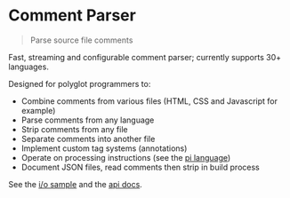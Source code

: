 # Comment Parser

<? @include readme/badges.md ?>

> Parse source file comments

Fast, streaming and configurable comment parser; currently supports 30+ languages.

Designed for polyglot programmers to:

* Combine comments from various files (HTML, CSS and Javascript for example)
* Parse comments from any language
* Strip comments from any file
* Separate comments into another file
* Implement custom tag systems (annotations)
* Operate on processing instructions (see the [pi language](/API.md#pi))
* Document JSON files, read comments then strip in build process

See the [i/o sample](/EXAMPLE.md) and the [api docs](/API.md).

<? @include {=readme} install.md usage.md comments.md ?>

<? @source {javascript} ../test/fixtures/comment-examples.js ?>

<? @include {=readme} guide.md ?>

<? @include {=readme} license.md links.md ?>
